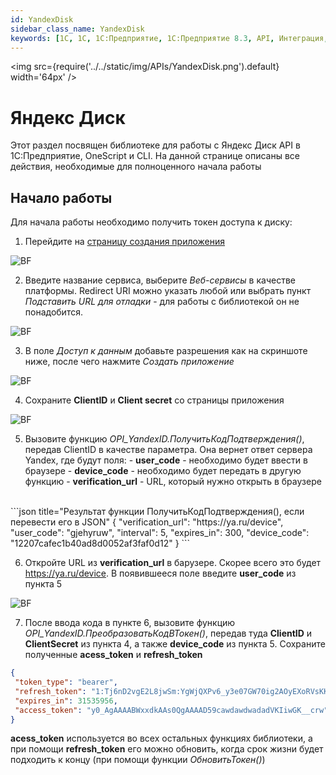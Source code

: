 ```yaml
---
id: YandexDisk
sidebar_class_name: YandexDisk
keywords: [1C, 1С, 1С:Предприятие, 1С:Предприятие 8.3, API, Интеграция, Сервисы, Обмен, OneScript, CLI, YandexDisk, Yandex.Disk, Yandex Disk]
---
```


<img src={require('../../static/img/APIs/YandexDisk.png').default} width='64px' />

# Яндекс Диск

Этот раздел посвящен библиотеке для работы с Яндекс Диск API в 1С:Предприятие, OneScript и CLI. На данной странице описаны все действия, необходимые для полноценного начала работы

## Начало работы

Для начала работы необходимо получить токен доступа к диску:

1. Перейдите на [страницу создания приложения](https://oauth.yandex.ru/client/new/) 

![BF](../../static/img/Docs/YandexDisk/1.png)

2. Введите название сервиса, выберите *Веб-сервисы* в качестве платформы. Redirect URI можно указать любой или выбрать пункт *Подставить URL для отладки* - для работы с библиотекой он не понадобится.

![BF](../../static/img/Docs/YandexDisk/3.png)

3. В поле *Доступ к данным* добавьте разрешения как на скриншоте ниже, после чего нажмите *Создать приложение*

![BF](../../static/img/Docs/YandexDisk/2.png)

4. Сохраните **ClientID** и **Client secret** со страницы приложения

![BF](../../static/img/Docs/YandexDisk/4.png)

5. Вызовите функцию *OPI_YandexID.ПолучитьКодПодтверждения()*, передав ClientID в качестве параметра. Она вернет ответ сервера Yandex, где будут поля:
		- **user_code** - необходимо будет ввести в браузере
		- **device_code** - необходимо будет передать в другую функцию
		- **verification_url** - URL, который нужно открыть в браузере
<br/>
		```json title="Результат функции ПолучитьКодПодтверждения(), если перевести его в JSON"
			{
			 "verification_url": "https://ya.ru/device",
			 "user_code": "gjehyruw",
			 "interval": 5,
			 "expires_in": 300,
			 "device_code": "12207cafec1b40ad8d0052af3faf0d12"
			}
		```

6. Откройте URL из **verification_url** в барузере. Скорее всего это будет https://ya.ru/device. В появившееся поле введите **user_code** из пункта 5 

![BF](../../static/img/Docs/YandexDisk/5.png)

7. После ввода кода в пункте 6, вызовите функцию *OPI_YandexID.ПреобразоватьКодВТокен()*, передав туда **ClientID** и **ClientSecret** из пункта 4, а также **device_code** из пункта 5. Сохраните полученные **acess_token** и **refresh_token**

```json title="Результат функции ПреобразоватьКодВТокен(), если перевести его в JSON"
{
 "token_type": "bearer",
 "refresh_token": "1:Tj6nD2vgE2L8jwSm:YgWjQXPv6_y3e07GW70ig2AOyEXoRVsKKpApGHq2EOg7pfx0MKrXiCrfLBFtzgQawdawdwadad3Sasa9z2H0vSeZKNmZmA",
 "expires_in": 31535956,
 "access_token": "y0_AgAAAABWxxdkAAs0QgAAAAD59cawdawdwadadVKIiwGK__crw"
}
```

**acess_token** используется во всех остальных функциях библиотеки, а при помощи **refresh_token** его можно обновить, когда срок жизни будет подходить к концу (при помощи функции *ОбновитьТокен()*)